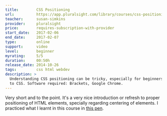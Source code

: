 ```yaml
---
title:        CSS Positioning
url:          https://app.pluralsight.com/library/courses/css-positioning-1834
teacher:      susan-simkins
provider:     pluralsight
price:        requires-subscription-with-provider
start_date:   2017-02-06
end_date:     2017-02-07
type:         online
support:      video
level:        beginner
myrating:     5/5
duration:     00:50h
release_date: 2014-10-26
tags:         css html webdev
description: >
  Understanding CSS positioning can be tricky, especially for beginners
  to CSS. Software required: Brackets, Google Chrome.
---
```


Very short and to the point. It's a very nice introduction or
refresh to proper positioning of HTML elements, specially
regarding centering of elements. I practiced what I learnt in
this course in [this pen](http://codepen.io/rbf/pen/mRjpKK).
